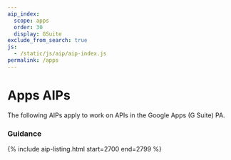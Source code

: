 ```yaml
---
aip_index:
  scope: apps
  order: 30
  display: GSuite
exclude_from_search: true
js:
  - /static/js/aip/aip-index.js
permalink: /apps
---
```


# Apps AIPs

The following AIPs apply to work on APIs in the Google Apps (G Suite) PA.

### Guidance

{% include aip-listing.html start=2700 end=2799 %}
